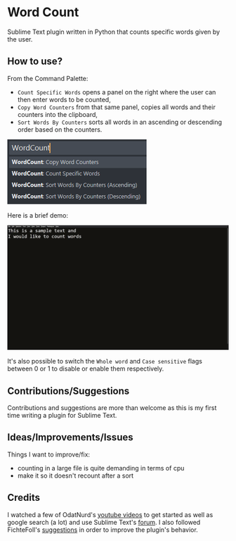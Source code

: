# Word Count
Sublime Text plugin written in Python that counts specific words given by the user.

## How to use?
From the Command Palette:

- `Count Specific Words` opens a panel on the right where the user can then enter words to be counted,
- `Copy Word Counters` from that same panel, copies all words and their counters into the clipboard,
- `Sort Words By Counters` sorts all words in an ascending or descending order based on the counters.

![cp](images/command_palette.png "Command Palette screenshot")

Here is a brief demo:

![demo](images/demo.gif "demonstration")

It's also possible to switch the `Whole word` and `Case sensitive` flags between 0 or 1 to disable or enable them respectively.

## Contributions/Suggestions
Contributions and suggestions are more than welcome as this is my first time writing a plugin for Sublime Text.

## Ideas/Improvements/Issues
Things I want to improve/fix:

- counting in a large file is quite demanding in terms of cpu
- make it so it doesn't recount after a sort

## Credits
I watched a few of OdatNurd's [youtube videos](https://www.youtube.com/playlist?list=PLGfKZJVuHW91zln4ADyZA3sxGEmq32Wse) to get started as well as google search (a lot) and use Sublime Text's [forum](https://forum.sublimetext.com/).
I also followed FichteFoll's [suggestions](https://github.com/wbond/package_control_channel/pull/8836) in order to improve the plugin's behavior.
